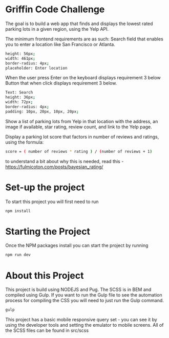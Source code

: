 # Griffin Code Challenge


The goal is to build a web app that finds and displays the lowest rated parking lots in a given region, using the Yelp API.

The minimum frontend requirements are as such:
Search field that enables you to enter a location like San Francisco or Atlanta. 
```bash
height: 56px;
width: 461px;
border-radius: 4px;
placeholder: Enter location
```
When the user press Enter on the keyboard displays requirement 3 below
Button that when click displays requirement 3 below.
```bash
Text: Search
height: 36px;
width: 72px;
border-radius: 4px;
padding: 10px, 20px, 10px, 20px;
```

Show a list of parking lots from Yelp in that location with the address, an image if available, star rating, review count, and link to the Yelp page.

Display a parking lot score that factors in number of reviews and ratings, using the formula: 
```bash
score = ( number of reviews * rating ) / (number of reviews + 1) 
```
to understand a bit about why this is needed, read this -  https://fulmicoton.com/posts/bayesian_rating/




# Set-up the project
To start this project you will first need to run 
```bash
npm install
```

# Starting the Project
Once the NPM packages install you can start the project by running
```bash
npm run dev
```
# About this Project
This project is build using NODEJS and Pug. The SCSS is in BEM and compiled using Gulp.
If you want to run the Gulp file to see the automation process for compiling the CSS you will need to just run the Gulp command.
```bash
gulp
```
This project has a basic mobile responsive query set - you can see it by using the developer tools and setting the emulator to mobile screens. All of the SCSS files can be found in src/scss

